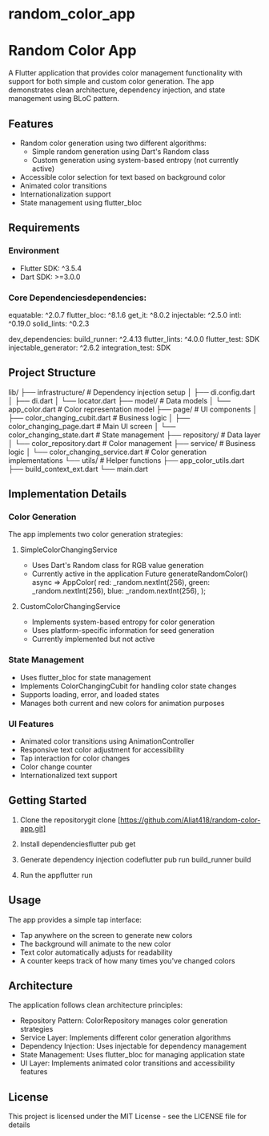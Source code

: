 # random_color_app

# Random Color App

A Flutter application that provides color management functionality with support for both simple and custom color generation. The app demonstrates clean architecture, dependency injection, and state management using BLoC pattern.

## Features

- Random color generation using two different algorithms:
  - Simple random generation using Dart's Random class
  - Custom generation using system-based entropy (not currently active)
- Accessible color selection for text based on background color
- Animated color transitions
- Internationalization support
- State management using flutter_bloc

## Requirements

### Environment
- Flutter SDK: ^3.5.4
- Dart SDK: >=3.0.0

### Core Dependenciesdependencies:
  equatable: ^2.0.7
  flutter_bloc: ^8.1.6
  get_it: ^8.0.2
  injectable: ^2.5.0
  intl: ^0.19.0
  solid_lints: ^0.2.3

dev_dependencies:
  build_runner: ^2.4.13
  flutter_lints: ^4.0.0
  flutter_test: SDK
  injectable_generator: ^2.6.2
  integration_test: SDK

## Project Structure
lib/
├── infrastructure/           # Dependency injection setup
│   ├── di.config.dart
│   ├── di.dart
│   └── locator.dart
├── model/                   # Data models
│   └── app_color.dart       # Color representation model
├── page/                    # UI components
│   ├── color_changing_cubit.dart    # Business logic
│   ├── color_changing_page.dart     # Main UI screen
│   └── color_changing_state.dart    # State management
├── repository/              # Data layer
│   └── color_repository.dart        # Color management
├── service/                # Business logic
│   └── color_changing_service.dart  # Color generation implementations
└── utils/                  # Helper functions
    ├── app_color_utils.dart
    ├── build_context_ext.dart
    └── main.dart

## Implementation Details

### Color Generation
The app implements two color generation strategies:

1. SimpleColorChangingService
   - Uses Dart's Random class for RGB value generation
   - Currently active in the application
     Future<AppColor> generateRandomColor() async => AppColor(
     red: _random.nextInt(256),
     green: _random.nextInt(256),
     blue: _random.nextInt(256),
   );
   
2. CustomColorChangingService
   - Implements system-based entropy for color generation
   - Uses platform-specific information for seed generation
   - Currently implemented but not active

### State Management
- Uses flutter_bloc for state management
- Implements ColorChangingCubit for handling color state changes
- Supports loading, error, and loaded states
- Manages both current and new colors for animation purposes

### UI Features
- Animated color transitions using AnimationController
- Responsive text color adjustment for accessibility
- Tap interaction for color changes
- Color change counter
- Internationalized text support

## Getting Started

1. Clone the repositorygit clone [https://github.com/Aliat418/random-color-app.git]

2. Install dependenciesflutter pub get

3. Generate dependency injection codeflutter pub run build_runner build

4. Run the appflutter run

## Usage

The app provides a simple tap interface:
- Tap anywhere on the screen to generate new colors
- The background will animate to the new color
- Text color automatically adjusts for readability
- A counter keeps track of how many times you've changed colors

## Architecture

The application follows clean architecture principles:
- Repository Pattern: ColorRepository manages color generation strategies
- Service Layer: Implements different color generation algorithms
- Dependency Injection: Uses injectable for dependency management
- State Management: Uses flutter_bloc for managing application state
- UI Layer: Implements animated color transitions and accessibility features

## License

This project is licensed under the MIT License - see the LICENSE file for details

